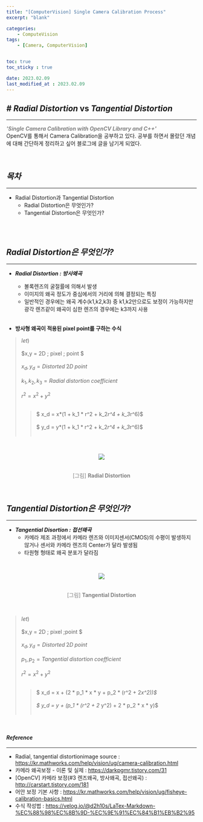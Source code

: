```yaml
---
title: "[ComputerVision] Single Camera Calibration Process"
excerpt: "blank"

categories:
    - ComputeVision
tags:
    - [Camera, ComputerVision]


toc: true
toc_sticky : true

date: 2023.02.09
last_modified_at : 2023.02.09
---
```

## ***#*** ***Radial Distortion*** vs ***Tangential Distortion***
---
<span style="color:gray">***'Single Camera Calibration with OpenCV Library and C++'***</span></br>
OpenCV를 통해서 Camera Calibration을 공부하고 있다.
공부를 하면서 몰랐던 개념에 대해 간단하게 정리하고 싶어 블로그에 글을 남기게 되었다.

<br>

## ***목차***
---
* Radial Distortion과 Tangential Distortion
    * Radial Distortion은 무엇인가?
    * Tangential Distortion은 무엇인가? 
<br>
<br>


## ***Radial Distortion은 무엇인가?***
---

* ***Radial Distortion : 방사왜곡***
    * 볼록렌즈의 굴절률에 의해서 발생
    * 이미지의 왜곡 정도가 중심에서의 거리에 의해 결정되는 특징
    * 일반적인 경우에는 왜곡 계수(k1,k2,k3) 중 k1,k2만으로도 보정이 가능하지만 광각 렌즈같이 왜곡이 심한 렌즈의 경우에는 k3까지 사용
<br></br>

* **방사형 왜곡이 적용된 pixel point를 구하는 수식**  


>    $let)$                                                 <br></br>
>    $x,y           = 2D \; pixel \; point  $               <br></br>
>    $x_d, y_d = Distorted \; 2D \; point$                  <br></br>
>    $k_1,k_2,k_3 =Radial \;distortion \;coefficient$       <br></br>
>    $r^2 = x^2+y^2$                                        <br></br>
>>   $ x_d = x*(1 + k_1 * r^2 + k_2*r^4 + k_3*r^6)$         <br></br>
>>   $ y_d = y*(1 + k_1 * r^2 + k_2*r^4 + k_3*r^6)$         <br></br>







<br><p align="center"><img src='https://user-images.githubusercontent.com/41114834/217756896-0ad6c682-232e-46e3-ab40-d04f077da2ff.svg'></p></br>
    <center><span style="color:gray">[그림] **Radial Distortion**</span></center>



<br>

## ***Tangential Distortion은 무엇인가?***
---
* ***Tangential Disortion : 접선왜곡***
    * 카메라 제조 과정에서 카메라 렌즈와 이미지센서(CMOS)의 수평이 발생하지 않거나 센서와 카메라 렌즈의 Center가 달라 발생됨
    * 타원형 형태로 왜곡 분포가 달라짐


<br><p align="center"><img src='https://user-images.githubusercontent.com/41114834/217755726-ede4cedc-e17b-4bb7-a720-c358ac2ed59e.png'></p></br>
    <center><span style="color:gray">[그림] **Tangential Distortion**</span></center>


  <br>

>    $let)$                                                  <br></br>
>    $x,y           = 2D \; pixel \;point  $                 <br></br>
>    $x_d, y_d = Distorted \; 2D \; point$                   <br></br>
>    $p_1,p_2 = Tangential \;distortion \;coefficient$       <br></br>
>    $r^2 = x^2+y^2$                                         <br></br>
>>   $ x_d = x + (2 * p_1 * x * y + p_2 * (r^2 + 2*x^2))$          <br></br>
>>   $ y_d = y + (p_1 * (r^2 + 2* y^2) + 2 * p_2 * x * y)$          <br></br>














<br>
   
#### ***Reference***
---
* Radial, tangential distortionimage source : https://kr.mathworks.com/help/vision/ug/camera-calibration.html
* 카메라 왜곡보정 - 이론 및 실제 : https://darkpgmr.tistory.com/31
* [OpenCV] 카메라 보정(#3 렌즈왜곡, 방사왜곡, 접선왜곡) : http://carstart.tistory.com/181
* 어안 보정 기본 사항 : https://kr.mathworks.com/help/vision/ug/fisheye-calibration-basics.html
* 수식 작성법 : https://velog.io/@d2h10s/LaTex-Markdown-%EC%88%98%EC%8B%9D-%EC%9E%91%EC%84%B1%EB%B2%95